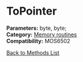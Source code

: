 # ToPointer

**Parameters:** byte, byte;  
**Category:** [Memory routines](../categories/memory_routines.md)  
**Compatibility:** MOS6502  


[Back to Methods List](../../SUMMARY.md)
